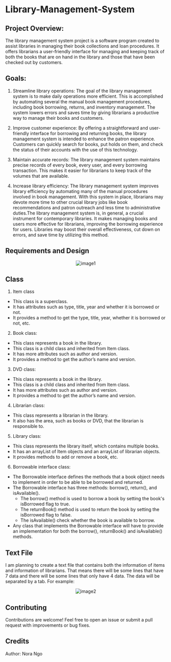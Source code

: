 # Library-Management-System

## Project Overview:
The library management system project is a software program created to assist libraries in managing their book collections and loan procedures. It offers librarians a user-friendly interface for managing and keeping track of both the books that are on hand in the library and those that have been checked out by customers.

## Goals:

1. Streamline library operations: The goal of the library management system is to make daily operations more efficient. This is accomplished by automating several the manual book management procedures, including book borrowing, returns, and inventory management. The system lowers errors and saves time by giving librarians a productive way to manage their books and customers.

2. Improve customer experience: By offering a straightforward and user-friendly interface for borrowing and returning books, the library management system is intended to enhance the patron experience. Customers can quickly search for books, put holds on them, and check the status of their accounts with the use of this technology.
   
3. Maintain accurate records: The library management system maintains precise records of every book, every user, and every borrowing transaction. This makes it easier for librarians to keep track of the volumes that are available.

4. Increase library efficiency: The library management system improves library efficiency by automating many of the manual procedures involved in book management. With this system in place, librarians may devote more time to other crucial library jobs like book recommendations and patron outreach and less time to administrative duties.The library management system is, in general, a crucial instrument for contemporary libraries. It makes managing books and users more effective for librarians, improving the borrowing experience for users. Libraries may boost their overall effectiveness, cut down on errors, and save time by utilizing this method.

## Requirements and Design

<p align="center">
  <img src="https://github.com/ngonhu1309/Library-Management-System/assets/135569353/a33bc54d-c4b4-4e97-823b-c1c9d5c1e6f3" alt="image1">
</p>

## Class

1. Item class
  * This class is a superclass.
  * It has attributes such as type, title, year and whether it is borrowed or not.
  * It provides a method to get the type, title, year, whether it is borrowed or not, etc.

2. Book class:
  * This class represents a book in the library.
  * This class is a child class and inherited from Item class.
  * It has more attributes such as author and version.
  * It provides a method to get the author’s name and version.

3. DVD class:
  * This class represents a book in the library.
  * This class is a child class and inherited from Item class.
  * It has more attributes such as author and version.
  * It provides a method to get the author’s name and version.

4. Librarian class:
  * This class represents a librarian in the library.
  * It also has the area, such as books or DVD, that the librarian is responsible to.
    
5. Library class:
  * This class represents the library itself, which contains multiple books.
  * It has an arrayList of Item objects and an arrayList of librarian objects.
  * It provides methods to add or remove a book, etc.

6. Borrowable interface class:
  * The Borrowable interface defines the methods that a book object needs to implement in order to be able to be borrowed and returned.
  * The Borrowable interface has three methods: borrow(), return(), and isAvailable().
      * The borrow() method is used to borrow a book by setting the book's isBorrowed flag to true.
      * The returnBook() method is used to return the book by setting the isBorrowed flag to false.
      * The isAvailable() check whether the book is available to borrow.
  * Any class that implements the Borrowable interface will have to provide an implementation for both the borrow(), returnBook() and isAvailable() methods.

## Text File

I am planning to create a text file that contains both the information of items and information of librarians. That means there will be some lines that have 7 data and there will be some lines that only have 4 data. The data will be separated by a tab. For example:

<p align="center">
  <img src="https://github.com/ngonhu1309/Library-Management-System/assets/135569353/73f100b2-da75-4f9d-aea7-cc066c2ab412" alt="image2">
</p>

## Contributing
Contributions are welcome! Feel free to open an issue or submit a pull request with improvements or bug fixes.
## Credits
Author: Nora Ngo
